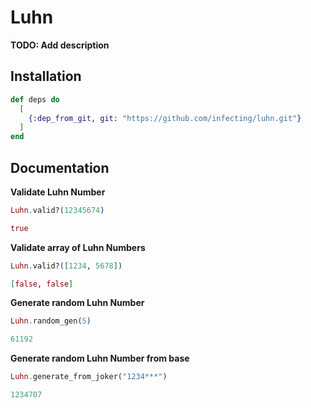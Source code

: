 # Luhn

**TODO: Add description**

## Installation

```elixir
def deps do
  [
    {:dep_from_git, git: "https://github.com/infecting/luhn.git"}
  ]
end
```

## Documentation

**Validate Luhn Number**

```elixir
Luhn.valid?(12345674)

true

```

**Validate array of Luhn Numbers**
```elixir
Luhn.valid?([1234, 5678])

[false, false]
```


**Generate random Luhn Number**
```elixir
Luhn.random_gen(5)

61192
```

**Generate random Luhn Number from base**
```elixir
Luhn.generate_from_joker("1234***")

1234707
```


